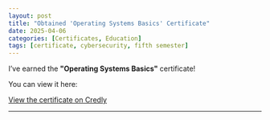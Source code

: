 ```yaml
---
layout: post
title: "Obtained 'Operating Systems Basics' Certificate"
date: 2025-04-06
categories: [Certificates, Education]
tags: [certificate, cybersecurity, fifth semester]
---
```


I’ve earned the **"Operating Systems Basics"** certificate!

You can view it here:

[View the certificate on Credly](https://www.credly.com/badges/4e06b833-f609-4c61-ac87-04933f995afe)

---

